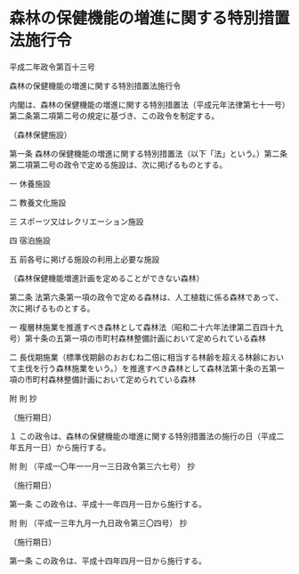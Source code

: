 # 森林の保健機能の増進に関する特別措置法施行令

平成二年政令第百十三号

森林の保健機能の増進に関する特別措置法施行令

内閣は、森林の保健機能の増進に関する特別措置法（平成元年法律第七十一号）第二条第二項第二号の規定に基づき、この政令を制定する。

（森林保健施設）

第一条 森林の保健機能の増進に関する特別措置法（以下「法」という。）第二条第二項第二号の政令で定める施設は、次に掲げるものとする。

一 休養施設

二 教養文化施設

三 スポーツ又はレクリエーション施設

四 宿泊施設

五 前各号に掲げる施設の利用上必要な施設

（森林保健機能増進計画を定めることができない森林）

第二条 法第六条第一項の政令で定める森林は、人工植栽に係る森林であって、次に掲げるものとする。

一 複層林施業を推進すべき森林として森林法（昭和二十六年法律第二百四十九号）第十条の五第一項の市町村森林整備計画において定められている森林

二 長伐期施業（標準伐期齢のおおむね二倍に相当する林齢を超える林齢において主伐を行う森林施業をいう。）を推進すべき森林として森林法第十条の五第一項の市町村森林整備計画において定められている森林

附 則 抄

（施行期日）

１ この政令は、森林の保健機能の増進に関する特別措置法の施行の日（平成二年五月一日）から施行する。

附 則 （平成一〇年一一月一三日政令第三六七号） 抄

（施行期日）

第一条 この政令は、平成十一年四月一日から施行する。

附 則 （平成一三年九月一九日政令第三〇四号） 抄

（施行期日）

第一条 この政令は、平成十四年四月一日から施行する。
